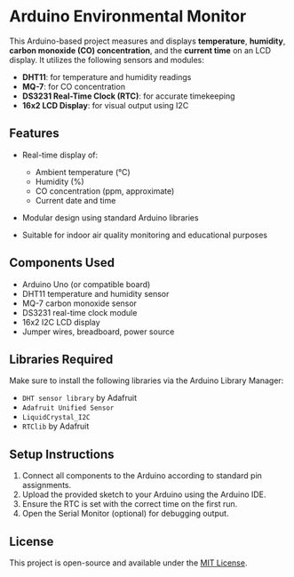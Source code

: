 # Arduino Environmental Monitor

This Arduino-based project measures and displays **temperature**, **humidity**, **carbon monoxide (CO) concentration**, and the **current time** on an LCD display. It utilizes the following sensors and modules:

* **DHT11**: for temperature and humidity readings
* **MQ-7**: for CO concentration
* **DS3231 Real-Time Clock (RTC)**: for accurate timekeeping
* **16x2 LCD Display**: for visual output using I2C

## Features

* Real-time display of:

  * Ambient temperature (°C)
  * Humidity (%)
  * CO concentration (ppm, approximate)
  * Current date and time
* Modular design using standard Arduino libraries
* Suitable for indoor air quality monitoring and educational purposes

## Components Used

* Arduino Uno (or compatible board)
* DHT11 temperature and humidity sensor
* MQ-7 carbon monoxide sensor
* DS3231 real-time clock module
* 16x2 I2C LCD display
* Jumper wires, breadboard, power source

## Libraries Required

Make sure to install the following libraries via the Arduino Library Manager:

* `DHT sensor library` by Adafruit
* `Adafruit Unified Sensor`
* `LiquidCrystal_I2C`
* `RTClib` by Adafruit

## Setup Instructions

1. Connect all components to the Arduino according to standard pin assignments.
2. Upload the provided sketch to your Arduino using the Arduino IDE.
3. Ensure the RTC is set with the correct time on the first run.
4. Open the Serial Monitor (optional) for debugging output.

## License

This project is open-source and available under the [MIT License](LICENSE).
